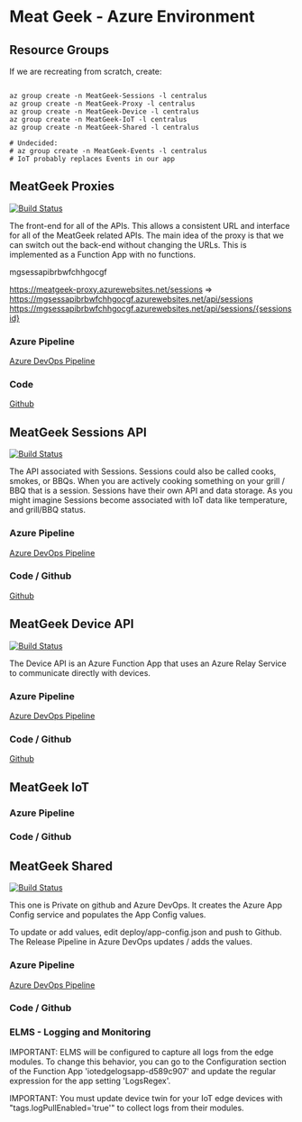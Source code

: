 # Meat Geek - Azure Environment

## Resource Groups

If we are recreating from scratch, create:

```shell

az group create -n MeatGeek-Sessions -l centralus
az group create -n MeatGeek-Proxy -l centralus
az group create -n MeatGeek-Device -l centralus
az group create -n MeatGeek-IoT -l centralus
az group create -n MeatGeek-Shared -l centralus

# Undecided:
# az group create -n MeatGeek-Events -l centralus
# IoT probably replaces Events in our app

```

## MeatGeek Proxies

[![Build Status](https://dev.azure.com/stevenbargelt/MeatGeek/_apis/build/status/stevebargelt.meatgeek-azure-proxies?branchName=master)](https://dev.azure.com/stevenbargelt/MeatGeek/_build/latest?definitionId=9&branchName=master)

The front-end for all of the APIs. This allows a consistent URL and interface for all of the MeatGeek related APIs. The main idea of the proxy is that we can switch out the back-end without changing the URLs. This is implemented as a Function App with no functions.

mgsessapibrbwfchhgocgf

https://meatgeek-proxy.azurewebsites.net/sessions => https://mgsessapibrbwfchhgocgf.azurewebsites.net/api/sessions
https://mgsessapibrbwfchhgocgf.azurewebsites.net/api/sessions/{sessionsid}

### Azure Pipeline

[Azure DevOps Pipeline](https://dev.azure.com/stevenbargelt/MeatGeek%20Proxy/_build)

### Code

[Github](https://github.com/stevebargelt/meatgeek-azure-proxies)

## MeatGeek Sessions API

[![Build Status](https://dev.azure.com/stevenbargelt/MeatGeek%20Sessions%20API/_apis/build/status/stevebargelt.meatgeek-azure-proxies?branchName=master)](https://dev.azure.com/stevenbargelt/MeatGeek%20Sessions%20API/_build/latest?definitionId=9&branchName=master)

The API associated with Sessions. Sessions could also be called cooks, smokes, or BBQs. When you are actively cooking something on your grill / BBQ that is a session. Sessions have their own API and data storage. As you might imagine Sessions become associated with IoT data like temperature, and grill/BBQ status.

### Azure Pipeline

[Azure DevOps Pipeline](https://dev.azure.com/stevenbargelt/MeatGeek%20Sessions%20API/_build)

### Code / Github

[Github](https://github.com/stevebargelt/meatgeek-azure-sessions)

## MeatGeek Device API

[![Build Status](https://dev.azure.com/stevenbargelt/MeatGeek%20Device%20API/_apis/build/status/stevebargelt.meatgeek-azure-deviceapi?branchName=master)](https://dev.azure.com/stevenbargelt/MeatGeek%20Device%20API/_build/latest?definitionId=14&branchName=master)

The Device API is an Azure Function App that uses an Azure Relay Service to communicate directly with devices.

### Azure Pipeline

[Azure DevOps Pipeline](https://dev.azure.com/stevenbargelt/MeatGeek%20Device%20API/_build)

### Code / Github

[Github](https://github.com/stevebargelt/meatgeek-azure-deviceapi)

## MeatGeek IoT

### Azure Pipeline

### Code / Github

## MeatGeek Shared

[![Build Status](https://dev.azure.com/stevenbargelt/MeatGeek%20Shared/_apis/build/status/stevebargelt.MeatGeek-Shared?branchName=main)](https://dev.azure.com/stevenbargelt/MeatGeek%20Shared/_build/latest?definitionId=15&branchName=main)

This one is Private on github and Azure DevOps. It creates the Azure App Config service and populates the App Config values.

To update or add values, edit deploy/app-config.json and push to Github. The Release Pipeline in Azure DevOps updates / adds the values.

### Azure Pipeline

[Azure DevOps Pipeline](https://dev.azure.com/stevenbargelt/MeatGeek%20Shared/_build)

### Code / Github

### ELMS - Logging and Monitoring

IMPORTANT: ELMS will be configured to capture all logs from the edge modules. To change this behavior, you can go to the Configuration section of the Function App 'iotedgelogsapp-d589c907' and update the regular expression for the app setting 'LogsRegex'.

IMPORTANT: You must update device twin for your IoT edge devices with "tags.logPullEnabled='true'" to collect logs from their modules.

<!-- Undecided:

## MeatGeek Event Hub

### Azure Pipeline

### Code / Github -->
